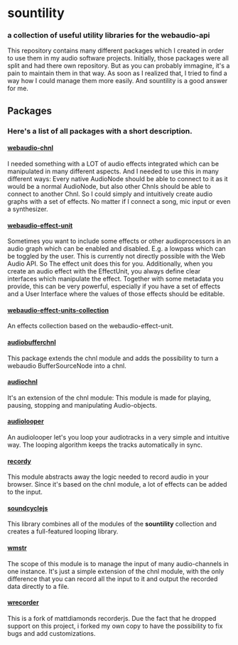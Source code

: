 # sountility
### a collection of useful utility libraries for the webaudio-api

This repository contains many different packages which I created in order to use them in my audio software projects. Initially, those packages were all split and had there own repository. But as you can probably immagine, it's a pain to maintain them in that way. As soon as I realized that, I tried to find a way how I could manage them more easily. And sountility is a good answer for me.

## Packages
### Here's a list of all packages with a short description.
#### [webaudio-chnl](./packages/webaudio-chnl/README.md)
I needed something with a LOT of audio effects integrated which can be manipulated in many different aspects. And I needed to use this in many different ways: Every native AudioNode should be able to connect to it as it would be a normal AudioNode, but also other Chnls should be able to connect to another Chnl.
So I could simply and intuitively create audio graphs with a set of effects.
No matter if I connect a song, mic input or even a synthesizer.
#### [webaudio-effect-unit](./packages/webaudio-effect-unit/README.md)
Sometimes you want to include some effects or other audioprocessors in an audio graph which can be enabled and disabled.
E.g. a lowpass which can be toggled by the user.
This is currently not directly possible with the Web Audio API.
So The effect unit does this for you.
Additionally, when you create an audio effect with the EffectUnit, you always define clear interfaces which manipulate the effect. Together with some metadata you provide, this can be very powerful, especially if you have a set of effects and a User Interface where the values of those effects should be editable.
#### [webaudio-effect-units-collection](./packages/webaudio-effect-units-collection/README.md)
An effects collection based on the webaudio-effect-unit.
#### [audiobufferchnl](./packages/audiobufferchnl/README.md)
This package extends the chnl module and adds the possibility to turn a webaudio BufferSourceNode into a chnl.
#### [audiochnl](./packages/audiochnl/README.md)
It's an extension of the chnl module: This module is made for playing, pausing, stopping and manipulating Audio-objects.
#### [audiolooper](./packages/audiolooper/README.md)
An audiolooper let's you loop your audiotracks in a very simple and intuitive way.
The looping algorithm keeps the tracks automatically in sync.
#### [recordy](./packages/recordy/README.md)
This module abstracts away the logic needed to record audio in your browser.
Since it's based on the chnl module, a lot of effects can be added to the input.
#### [soundcyclejs](./packages/soundcyclejs/README.md)
This library combines all of the modules of the __sountility__ collection and creates a full-featured looping library.
#### [wmstr](./packages/wmstr/README.md)
The scope of this module is to manage the input of many audio-channels in one instance.
It's just a simple extension of the chnl module, with the only difference that you can record all the input to it and output the recorded data directly to a file.
#### [wrecorder](./packages/wrecorder/README.md)
This is a fork of mattdiamonds recorderjs. Due the fact that he dropped support on this project, i forked my own copy to have the possibility to fix bugs and add customizations.
